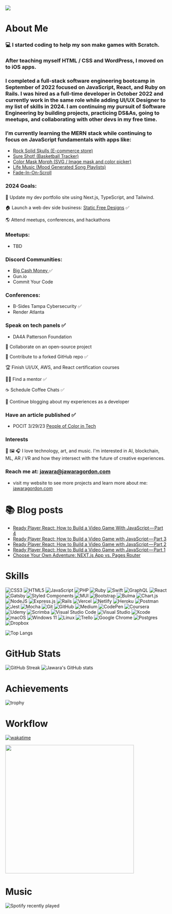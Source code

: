 <img width="auto" src="https://jawaragordon.com/img/name_badge.png"/>

# About Me

### 💻 I started coding to help my son make games with Scratch. 

### After teaching myself HTML / CSS and WordPress, I moved on to iOS apps. 

### I completed a full-stack software engineering bootcamp in September of 2022 focused on JavaScript, React, and Ruby on Rails. I was hired as a full-time developer in October 2022 and currently work in the same role while adding UI/UX Designer to my list of skills in 2024. I am continuing my pursuit of Software Engineering by building projects, practicing DS&As, going to meetups, and collaborating with other devs in my free time.

### I’m currently learning the MERN stack while continuing to focus on JavaScript fundamentals with apps like:
- <a href="https://rocksolidskulls.com">Rock Solid Skulls (E-commerce store)</a>
- <a href="https://jawaragordon.github.io/free-throw-counter/">Sure Shot! (Basketball Tracker)</a>
- <a href="https://css-masks.vercel.app/">Color Mask Morph (SVG / Image mask and color picker)</a>
- <a href="https://www.lifemusic.me/">Life Music (Mood Generated Song Playlists)</a>
- <a href="https://fade-in-on-scroll.vercel.app/">Fade-In-On-Scroll</a>


### 2024 Goals: 

💼 Update my dev portfolio site using Next.js, TypeScript, and Tailwind. 

🏠 Launch a web dev side business: <a href="https://staticfreedesigns.com">Static Free Designs</a> ✅

🌎 Attend meetups, conferences, and hackathons
### Meetups: 
- TBD
  
### Discord Communities: 
- <a href="https://www.bigcashmoney.com/"> Big Cash Money </a> ✅
- Gun.io
- Commit Your Code
  
### Conferences: 
- B-Sides Tampa Cybersecurity ✅
- Render Atlanta


### Speak on tech panels ✅
- DA4A Patterson Foundation 


🤝 Collaborate on an open-source project 

🤝 Contribute to a forked GitHub repo ✅

🏆 Finish  UI/UX, AWS, and React certification courses

🤜🤛 Find a mentor ✅

☕ Schedule Coffee Chats ✅

📝 Continue blogging about my experiences as a developer   


### Have an article published ✅
- POCIT 3/29/23 
<a href="https://peopleofcolorintech.com/articles/from-bootcamp-to-hired-how-i-got-a-developer-job-in-3-weeks/">People of Color in Tech</a>

### Interests

📲 🖼 🎧 I love technology, art, and music. I'm interested in AI, blockchain, ML, AR / VR and how they intersect with the future of creative experiences. 

### Reach me at: jawara@jawaragordon.com 
- visit my website to see more projects and learn more about me: <a href="https://jawaragordon.com">jawaragordon.com</a>

# 📚 Blog posts
<!-- BLOG-POST-LIST:START -->
- [Ready Player React: How to Build a Video Game With JavaScript — Part 4](https://medium.com/@jawaragordon/ready-player-react-how-to-build-a-video-game-with-javascript-part-4-b4396c85eec9?source=rss-d4be0cf41dad------2)
- [Ready Player React: How to Build a Video Game with JavaScript — Part 3](https://medium.com/@jawaragordon/ready-player-react-how-to-build-a-video-game-with-javascript-part-3-be633e4adcd4?source=rss-d4be0cf41dad------2)
- [Ready Player React: How to Build a Video Game with JavaScript — Part 2](https://medium.com/@jawaragordon/ready-player-react-how-to-build-a-video-game-with-javascript-part-2-29b29ea93a9c?source=rss-d4be0cf41dad------2)
- [Ready Player React: How to Build a Video Game with JavaScript — Part 1](https://medium.com/@jawaragordon/ready-player-react-how-to-build-a-video-game-with-javascript-part-1-fbda59e173f5?source=rss-d4be0cf41dad------2)
- [Choose Your Own Adventure: NEXT.js App vs. Pages Router](https://medium.com/@jawaragordon/choose-your-own-adventure-next-js-app-vs-pages-router-528dbf25b37f?source=rss-d4be0cf41dad------2)
<!-- BLOG-POST-LIST:END -->

# Skills 
![CSS3](https://img.shields.io/badge/css3-%231572B6.svg?style=for-the-badge&logo=css3&logoColor=white)
![HTML5](https://img.shields.io/badge/html5-%23E34F26.svg?style=for-the-badge&logo=html5&logoColor=white)
![JavaScript](https://img.shields.io/badge/javascript-%23323330.svg?style=for-the-badge&logo=javascript&logoColor=%23F7DF1E)
![PHP](https://img.shields.io/badge/php-%23777BB4.svg?style=for-the-badge&logo=php&logoColor=white)
![Ruby](https://img.shields.io/badge/ruby-%23CC342D.svg?style=for-the-badge&logo=ruby&logoColor=white)
![Swift](https://img.shields.io/badge/swift-F54A2A?style=for-the-badge&logo=swift&logoColor=white)
![GraphQL](https://img.shields.io/badge/-GraphQL-E10098?style=for-the-badge&logo=graphql&logoColor=white)
![React](https://img.shields.io/badge/react-%2320232a.svg?style=for-the-badge&logo=react&logoColor=%2361DAFB)
![Gatsby](https://img.shields.io/badge/Gatsby-%23663399.svg?style=for-the-badge&logo=gatsby&logoColor=white)
![Styled Components](https://img.shields.io/badge/styled--components-DB7093?style=for-the-badge&logo=styled-components&logoColor=white)
![MUI](https://img.shields.io/badge/MUI-%230081CB.svg?style=for-the-badge&logo=mui&logoColor=white)
![Bootstrap](https://img.shields.io/badge/bootstrap-%23563D7C.svg?style=for-the-badge&logo=bootstrap&logoColor=white)
![Bulma](https://img.shields.io/badge/bulma-00D0B1?style=for-the-badge&logo=bulma&logoColor=white)
![Chart.js](https://img.shields.io/badge/chart.js-F5788D.svg?style=for-the-badge&logo=chart.js&logoColor=white)
![NodeJS](https://img.shields.io/badge/node.js-6DA55F?style=for-the-badge&logo=node.js&logoColor=white)
![Express.js](https://img.shields.io/badge/express.js-%23404d59.svg?style=for-the-badge&logo=express&logoColor=%2361DAFB)
![Rails](https://img.shields.io/badge/rails-%23CC0000.svg?style=for-the-badge&logo=ruby-on-rails&logoColor=white)
![Vercel](https://img.shields.io/badge/vercel-%23000000.svg?style=for-the-badge&logo=vercel&logoColor=white)
![Netlify](https://img.shields.io/badge/netlify-%23000000.svg?style=for-the-badge&logo=netlify&logoColor=#00C7B7)
![Heroku](https://img.shields.io/badge/heroku-%23430098.svg?style=for-the-badge&logo=heroku&logoColor=white)
![Postman](https://img.shields.io/badge/Postman-FF6C37?style=for-the-badge&logo=postman&logoColor=white)
![Jest](https://img.shields.io/badge/-jest-%23C21325?style=for-the-badge&logo=jest&logoColor=white)
![Mocha](https://img.shields.io/badge/-mocha-%238D6748?style=for-the-badge&logo=mocha&logoColor=white)
![Git](https://img.shields.io/badge/git-%23F05033.svg?style=for-the-badge&logo=git&logoColor=white)
![GitHub](https://img.shields.io/badge/github-%23121011.svg?style=for-the-badge&logo=github&logoColor=white)
![Medium](https://img.shields.io/badge/Medium-12100E?style=for-the-badge&logo=medium&logoColor=white)
![CodePen](https://img.shields.io/badge/Codepen-000000?style=for-the-badge&logo=codepen&logoColor=white)
![Coursera](https://img.shields.io/badge/Coursera-%230056D2.svg?style=for-the-badge&logo=Coursera&logoColor=white)
![Udemy](https://img.shields.io/badge/Udemy-A435F0?style=for-the-badge&logo=Udemy&logoColor=white)
![Scrimba](https://img.shields.io/badge/scrimba-2B283A?style=for-the-badge&logo=scrimba&logoColor=white)
![Visual Studio Code](https://img.shields.io/badge/Visual%20Studio%20Code-0078d7.svg?style=for-the-badge&logo=visual-studio-code&logoColor=white)
![Visual Studio](https://img.shields.io/badge/Visual%20Studio-5C2D91.svg?style=for-the-badge&logo=visual-studio&logoColor=white)
![Xcode](https://img.shields.io/badge/Xcode-007ACC?style=for-the-badge&logo=Xcode&logoColor=white)
![macOS](https://img.shields.io/badge/mac%20os-000000?style=for-the-badge&logo=macos&logoColor=F0F0F0)
![Windows 11](https://img.shields.io/badge/Windows%2011-%230079d5.svg?style=for-the-badge&logo=Windows%2011&logoColor=white)
![Linux](https://img.shields.io/badge/Linux-FCC624?style=for-the-badge&logo=linux&logoColor=black)
![Trello](https://img.shields.io/badge/Trello-%23026AA7.svg?style=for-the-badge&logo=Trello&logoColor=white)
![Google Chrome](https://img.shields.io/badge/Google%20Chrome-4285F4?style=for-the-badge&logo=GoogleChrome&logoColor=white)
![Postgres](https://img.shields.io/badge/postgres-%23316192.svg?style=for-the-badge&logo=postgresql&logoColor=white)
![Dropbox](https://img.shields.io/badge/Dropbox-%233B4D98.svg?style=for-the-badge&logo=Dropbox&logoColor=white)

![Top Langs](https://github-readme-stats.vercel.app/api/top-langs/?username=jawaragordon&layout=compact)

# GitHub Stats
![GitHub Streak](https://github-readme-streak-stats.herokuapp.com?user=jawaragordon)
![Jawara's GitHub stats](https://github-readme-stats.vercel.app/api?username=jawaragordon&show_icons=true&theme=dark)

# Achievements 

![trophy](https://github-profile-trophy.vercel.app/?username=jawaragordon&theme=darkhub)

# Workflow
[![wakatime](https://wakatime.com/badge/user/b30e5734-aa0f-4fda-92b4-d7e1ba70ca99.svg)](https://wakatime.com/@b30e5734-aa0f-4fda-92b4-d7e1ba70ca99)

<img width="400px" src="https://wakatime.com/share/@JawaraGordon/6cf27356-d59e-45d3-931a-f104629d34e3.svg"/>


# Music
![Spotify recently played](https://spotify-recently-played-readme.vercel.app/api?user=eeuwxa3shvcx8p4d3dotoetc0&unique=true)

